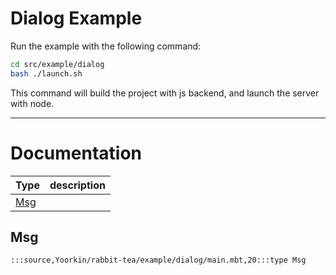 # Dialog Example

Run the example with the following command:

```bash
cd src/example/dialog
bash ./launch.sh
```

This command will build the project with js backend, and launch the server with node.

---
# Documentation
|Type|description|
|---|---|
|[Msg](#Msg)||

## Msg

```moonbit
:::source,Yoorkin/rabbit-tea/example/dialog/main.mbt,20:::type Msg
```


